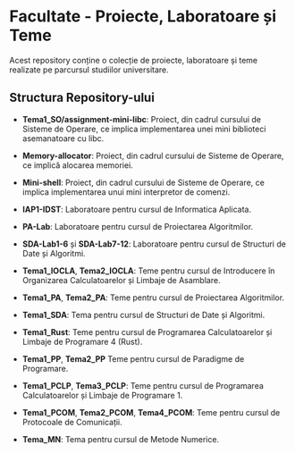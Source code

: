 # Facultate - Proiecte, Laboratoare și Teme

Acest repository conține o colecție de proiecte, laboratoare și teme realizate pe parcursul studiilor universitare.

## Structura Repository-ului

- **Tema1_SO/assignment-mini-libc**: Proiect, din cadrul cursului de Sisteme de Operare, ce implica implementarea unei mini biblioteci asemanatoare cu libc.

- **Memory-allocator**: Proiect, din cadrul cursului de Sisteme de Operare, ce implică alocarea memoriei.
  
- **Mini-shell**: Proiect, din cadrul cursului de Sisteme de Operare, ce implica implementarea unui mini interpretor de comenzi.
  
- **IAP1-IDST**: Laboratoare pentru cursul de Informatica Aplicata.

- **PA-Lab**: Laboratoare pentru cursul de Proiectarea Algoritmilor.
  
- **SDA-Lab1-6** și **SDA-Lab7-12**: Laboratoare pentru cursul de Structuri de Date și Algoritmi.

- **Tema1_IOCLA**, **Tema2_IOCLA**: Teme pentru cursul de Introducere în Organizarea Calculatoarelor și Limbaje de Asamblare.

- **Tema1_PA**, **Tema2_PA**: Teme pentru cursul de Proiectarea Algoritmilor.

- **Tema1_SDA**: Tema pentru cursul de Structuri de Date și Algoritmi.

- **Tema1_Rust**: Teme pentru cursul de Programarea Calculatoarelor și Limbaje de Programare 4 (Rust).

- **Tema1_PP**, **Tema2_PP** Teme pentru cursul de Paradigme de Programare.

- **Tema1_PCLP**, **Tema3_PCLP**: Teme pentru cursul de Programarea Calculatoarelor și Limbaje de Programare 1.

- **Tema1_PCOM**, **Tema2_PCOM**, **Tema4_PCOM**: Teme pentru cursul de Protocoale de Comunicații.

- **Tema_MN**: Tema pentru cursul de Metode Numerice.
